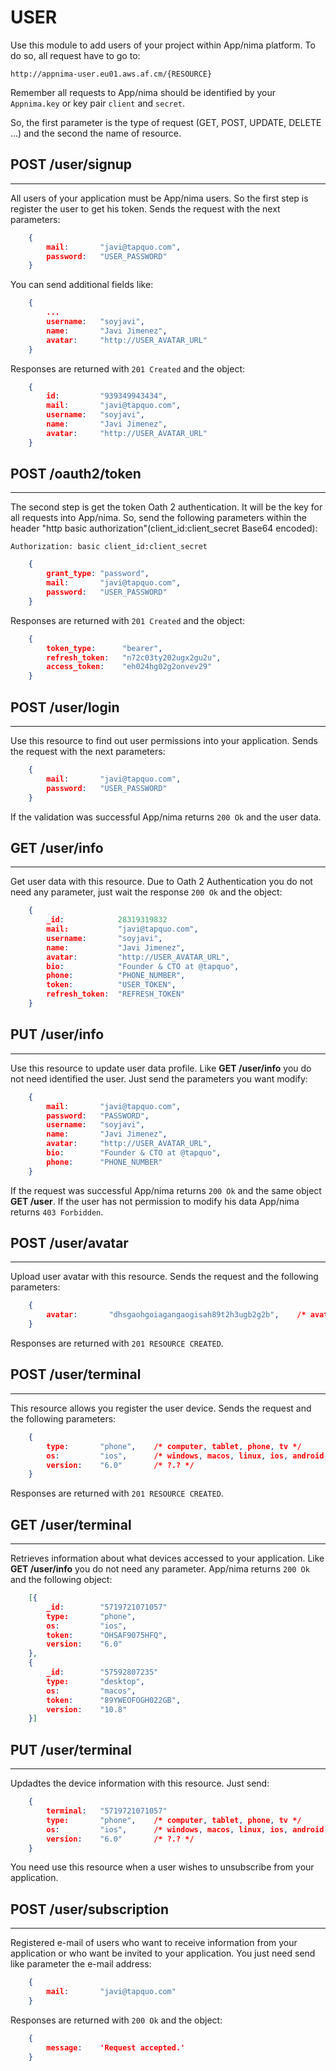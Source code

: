 USER
====

Use this module to add users of your project within App/nima platform. To do so, all request have to go to:

    http://appnima-user.eu01.aws.af.cm/{RESOURCE}

Remember all requests to App/nima should be identified by your `Appnima.key` or key pair `client` and `secret`.

So, the first parameter is the type of request (GET, POST, UPDATE, DELETE …) and the second the name of resource.


## POST /user/signup
--------------------
All users of your application must be App/nima users. So the first step is register the user to get his token. Sends the request with the next parameters:

```json
    {
        mail:       "javi@tapquo.com",
        password:   "USER_PASSWORD"
    }
```

You can send additional fields like:

```json
    {
        ...
        username:   "soyjavi",
        name:       "Javi Jimenez",
        avatar:     "http://USER_AVATAR_URL"
    }
```
Responses are returned with `201 Created` and the object: 

```json
    {
        id:         "939349943434",
        mail:       "javi@tapquo.com",
        username:   "soyjavi",
        name:       "Javi Jimenez",
        avatar:     "http://USER_AVATAR_URL"
    }
```


## POST /oauth2/token
---------------------
The second step is get the token Oath 2 authentication. It will be the key for all requests into App/nima. So, send the following parameters within the header "http basic authorization"(client_id:client_secret Base64 encoded):

```Authorization: basic client_id:client_secret```

```json
    {
        grant_type: "password",
        mail:       "javi@tapquo.com",
        password:   "USER_PASSWORD"
    }
```

Responses are returned with `201 Created` and the object:

```json
    {
        token_type:      "bearer",
        refresh_token:   "n72c03ty202ugx2gu2u",
        access_token:    "eh024hg02g2onvev29"
    }
```


## POST /user/login
-------------------
Use this resource to find out user permissions into your application. Sends the request with the next parameters:

```json
    {
        mail:       "javi@tapquo.com",
        password:   "USER_PASSWORD"
    }
```

If the validation was successful App/nima returns `200 Ok` and the user data.


## GET /user/info
-----------------

Get user data with this resource. Due to Oath 2 Authentication you do not need any parameter, just wait the response `200 Ok` and the object:


```json
    {
        _id:            28319319832
        mail:           "javi@tapquo.com",
        username:       "soyjavi",
        name:           "Javi Jimenez",
        avatar:         "http://USER_AVATAR_URL",
        bio:            "Founder & CTO at @tapquo",
        phone:          "PHONE_NUMBER",
        token:          "USER_TOKEN",
        refresh_token:  "REFRESH_TOKEN"
    }
```

## PUT /user/info
-----------------
Use this resource to update user data profile. Like **GET /user/info** you do not need identified the user. Just send the parameters you want modify: 

```json
    {
        mail:       "javi@tapquo.com",
        password:   "PASSWORD",
        username:   "soyjavi",
        name:       "Javi Jimenez",
        avatar:     "http://USER_AVATAR_URL",
        bio:        "Founder & CTO at @tapquo",
        phone:      "PHONE_NUMBER"
    }
```

If the request was successful App/nima returns `200 Ok` and the same object **GET /user**. If the user has not permission to modify his data App/nima returns `403 Forbidden`.

## POST /user/avatar
----------------------
Upload user avatar with this resource. Sends the request and the following parameters:


```json
    {
        avatar:       "dhsgaohgoiagangaogisah89t2h3ugb2g2b",    /* avatar data coded in base 64 */
    }
```

Responses are returned with `201 RESOURCE CREATED`.


## POST /user/terminal
----------------------
This resource allows you register the user device. Sends the request and the following parameters:

```json
    {
        type:       "phone",    /* computer, tablet, phone, tv */
        os:         "ios",      /* windows, macos, linux, ios, android, blackberry, firefoxos, windowsphone, other */
        version:    "6.0"       /* ?.? */
    }
```

Responses are returned with `201 RESOURCE CREATED`.




## GET /user/terminal
----------------------
Retrieves information about what devices accessed to your application. Like **GET /user/info** you do not need any parameter. App/nima returns `200 Ok` and the following object:

```json
    [{
        _id:        "5719721071057"
        type:       "phone",
        os:         "ios",
        token:      "OHSAF9075HFQ",
        version:    "6.0"
    },
    {
        _id:        "57592807235"
        type:       "desktop",
        os:         "macos",
        token:      "89YWEOFOGH022GB",
        version:    "10.8"
    }]
```

## PUT /user/terminal
----------------------
Updadtes the device information with this resource. Just send: 

```json
    {
        terminal:   "5719721071057"
        type:       "phone",    /* computer, tablet, phone, tv */
        os:         "ios",      /* windows, macos, linux, ios, android, blackberry, firefoxos, windowsphone, other */
        version:    "6.0"       /* ?.? */
    }
```

You need use this resource when a user wishes to unsubscribe from your application.


## POST /user/subscription
--------------
Registered e-mail of users who want to receive information from your application or who want be invited to your application. You just need send like parameter the e-mail address: 

```json
    {
		mail:		"javi@tapquo.com"
	}
```

Responses are returned with `200 Ok` and the object:

```json
    {
		message:	'Request accepted.'
	}
```
